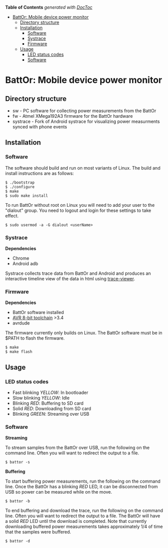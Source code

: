 <!-- START doctoc generated TOC please keep comment here to allow auto update -->
<!-- DON'T EDIT THIS SECTION, INSTEAD RE-RUN doctoc TO UPDATE -->
**Table of Contents**  *generated with [DocToc](https://github.com/thlorenz/doctoc)*

- [BattOr: Mobile device power monitor](#battor-mobile-device-power-monitor)
  - [Directory structure](#directory-structure)
  - [Installation](#installation)
    - [Software](#software)
    - [Systrace](#systrace)
    - [Firmware](#firmware)
  - [Usage](#usage)
    - [LED status codes](#led-status-codes)
    - [Software](#software-1)

<!-- END doctoc generated TOC please keep comment here to allow auto update -->

# BattOr: Mobile device power monitor

## Directory structure

* sw - PC software for collecting power measurements from the BattOr
* fw - Atmel XMega192A3 firmware for the BattOr hardware
* systrace - Fork of Android systrace for visualizing power measurments synced with phone events

## Installation

### Software

The software should build and run on most variants of Linux. The build and install instructions are as follows:

    $ ./bootstrap
    $ ./configure
    $ make
    $ sudo make install

To run BattOr without root on Linux you will need to add your user to the "dialout" group. You need to logout and login for these settings to take effect.

    $ sudo usermod -a -G dialout <userName>
    
### Systrace

**Dependencies**
* Chrome
* Android adb

Systrace collects trace data from BattOr and Android and produces an interactive timeline view of the data in html using [trace-viewer](http://github.com/google/trace-viewer).

### Firmware

**Dependencies**
* BattOr software installed
* [AVR 8-bit toolchain](http://www.atmel.com/tools/atmelavrtoolchainforlinux.aspx) >3.4
* avrdude

The firmware currently only builds on Linux. The BattOr software must be in $PATH to flash the firmware.

    $ make
    $ make flash

## Usage

### LED status codes

* Fast blinking *YELLOW*: In bootloader
* Slow blinking *YELLOW*: Idle
* Blinking *RED*: Buffering to SD card
* Solid *RED*: Downloading from SD card
* Blinking *GREEN*: Streaming over USB

### Software

**Streaming**

To stream samples from the BattOr over USB, run the following on the command line.
Often you will want to redirect the output to a file.

    $ battor -s

**Buffering**

To start buffering power measurements, run the following on the command line.
Once the BattOr has a blinking *RED* LED, it can be disconnected from USB so power can
be measured while on the move.

    $ battor -b

To end buffering and download the trace, run the following on the command line.
Often you will want to redirect the output to a file. The BattOr will have a
solid *RED* LED until the download is completed. Note that currently
downloading buffered power measurements takes approximately 1/4 of time that
the samples were buffered.

    $ battor -d
